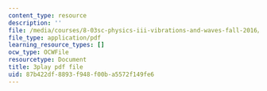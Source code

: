 ```yaml
---
content_type: resource
description: ''
file: /media/courses/8-03sc-physics-iii-vibrations-and-waves-fall-2016/87b422df8893f948f00ba5572f149fe6_cektQp7QQhk.pdf
file_type: application/pdf
learning_resource_types: []
ocw_type: OCWFile
resourcetype: Document
title: 3play pdf file
uid: 87b422df-8893-f948-f00b-a5572f149fe6
---
```


